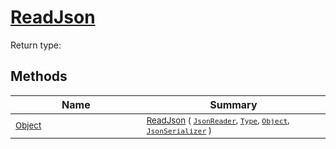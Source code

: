 # [ReadJson](./RectangleFConverter-100664059.md)


Return type:
## Methods

| Name | Summary | 
| --- | --- | 
| <sub>[Object](https://docs.microsoft.com/en-us/dotnet/api/System.Object)</sub><img width=200/>| <sub>[ReadJson](./RectangleFConverter-100664059.md) ( [`JsonReader`](./RectangleFConverter-100664059.md), [`Type`](https://docs.microsoft.com/en-us/dotnet/api/System.Type), [`Object`](https://docs.microsoft.com/en-us/dotnet/api/System.Object), [`JsonSerializer`](./RectangleFConverter-100664059.md) )</sub>| <br>


